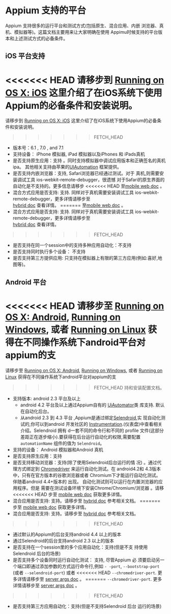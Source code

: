 # Appium 支持的平台

Appium 支持很多的运行平台和测试方式(包括原生、混合应用、内嵌
浏览器、真机、模拟器等)。这篇文档主要用来让大家明确在使用
Appimu时候支持的平台版本和上述测试方式的必备条件。

## iOS 平台支持

<<<<<<< HEAD
请移步到 [Running on OS X: iOS](running-on-osx.md) 这里介绍了在iOS系统下使用Appium的必备条件和安装说明。
=======
请移步到 [Running on OS X: iOS](running-on-osx.cn.md) 这里介绍了在iOS系统下使用Appium的必备条件和安装说明。
>>>>>>> FETCH_HEAD

* 版本号：6.1 , 7.0 , and 7.1
* 支持设备： iPhone 模拟器, iPad 模拟器以及iPhones 和 iPads真机
* 是否支持原生应用：支持 。同时支持模拟器中调试应用版本和正确签名的真机ipa。
  其他相关支持由苹果的[UIAutomation](https://developer.apple.com/library/ios/documentation/DeveloperTools/Reference/UIAutomationRef/_index.html)
  框架提供。
* 是否支持内嵌浏览器：支持, Safari浏览器已经通过测试。对于
  真机,则需要安装调试工具 ios-webkit-remote-debugger，很遗憾
  对于Safari的原生界面的自动化是不支持的。更多信息请移步
<<<<<<< HEAD
  至[mobile web doc](mobile-web.md) 。
* 混合方式应用是否支持: 支持. 同样对于真机需要安装调试工具
  ios-webkit-remote-debugger，更多详情请移步至  
  [hybrid doc](hybrid.md) 查看详情。
=======
  至[mobile web doc](/docs/cn/writing-running-appium/mobile-web.cn.md) 。
* 混合方式应用是否支持: 支持. 同样对于真机需要安装调试工具
  ios-webkit-remote-debugger，更多详情请移步至  
  [hybrid doc](/docs/cn/advanced-concepts/hybrid.cn.md) 查看详情。
>>>>>>> FETCH_HEAD
* 是否支持在同一个session中的支持多种应用自动化：不支持
* 是否支持同时执行多个设备： 不支持
* 是否支持第三方提供应用: 只支持在模拟器上有限的第三方应用(例如:喜好,地图等)。

## Android 平台

<<<<<<< HEAD
请移步至 [Running on OS X: Android](running-on-osx.md),
[Running on Windows](running-on-windows.md), 或者
[Running on Linux](running-on-linux.md) 获得在不同操作系统下android平台对appium的支
=======
请移步至 [Running on OS X: Android](running-on-osx.cn.md),
[Running on Windows](running-on-windows.cn.md), 或者
[Running on Linux](running-on-linux.cn.md) 获得在不同操作系统下android平台对appium的支
>>>>>>> FETCH_HEAD
持和安装配置文档。

* 支持版本: android 2.3 平台及以上
  * android 4.2 平台及以上通过Appium自有的 [UiAutomator](http://developer.android.com/tools/help/uiautomator/index.html)类
    库支持. 默认在自动化后台。
  * 从android 2.3 到 4.3 平台 ,Appium是通过绑定[Selendroid](http://selendroid.io),实
    现自动化测试的,你可以到android 开发社区的 
	[Instrumentation](http://developer.android.com/reference/android/app/Instrumentation.html).(仪表盘)中查看相关介绍。Selendroid 拥有
	d一套不同的命令行和不同的 profile 文件(这部分差距正在逐步缩小).要获得在后台运行自动化的权限,需要配置
	`automationName` 组件的值为 `Selendroid`。
* 支持的设备： Android 模拟器和Android 真机
* 是否支持原生应用：支持
* 是否支持移动浏览器：支持(除了使用Selendroid后台运行的情
  况) 。通过代理方式绑定到 [Chromedriver](https://code.google.com/p/selenium/wiki/ChromeDriver) 来运行自动化测试。在
  android4.2和 4.3版本中，只有在官方版本的谷歌浏览器或者
  Chromium下才能运行自动化测试。 伴随着android 4.4+版本的
  出现。 自动化测试则可以运行在内置浏览器的应用程序。但是
  需要在测试设备环境下安装Chrome/Chromium/浏览器 。请移
<<<<<<< HEAD
  步至 [mobile web doc](mobile-web.md) 获取更多详情。
* 混合应用是否支持: 支持。请移步至 [hybrid doc](hybrid.md) 参考相关文档。
=======
  步至 [mobile web doc](/docs/cn/writing-running-appium/mobile-web.cn.md) 获取更多详情。
* 混合应用是否支持: 支持。请移步至 [hybrid doc](/docs/cn/advanced-concepts/hybrid.cn.md) 参考相关文档。
>>>>>>> FETCH_HEAD
  * 通过默认的Appium的后台支持android 4.4 以上的版本
  * 通过Selendroid的后台支持android 2.3 以上的版本
* 是否支持在一个session里的多个应用自动化：支持(但是不支
  持使用Selendroid 后台的场景)
* 是否支持多个设备同时运行自动化测试： 支持, 尽管Appium 必
  须要启动另一个端口即通过添加参数的方式运行命令行,例如 `-
  -port`, `--bootstrap-port` (或者 `--selendroid-port`) 或者
<<<<<<< HEAD
  `--chromedriver-port`. 更多详情请移步至 [server args doc](server-args.md) 。
=======
  `--chromedriver-port`. 更多详情请移步至 [server args doc](/docs/cn/writing-running-appium/server-args.cn.md) 。
>>>>>>> FETCH_HEAD
* 是否支持第三方应用自动化：支持(但是不支持Selendroid 后台
  运行的场景)